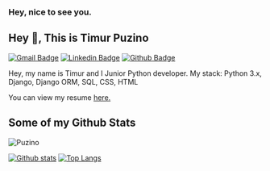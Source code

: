 ### Hey, nice to see you.
## Hey 👋, This is Timur Puzino
[![Gmail Badge](https://img.shields.io/badge/-puzino000@gmail.com-c14438?style=flat&logo=Gmail&logoColor=white&link=mailto:puzino000@gmail.com)](mailto:puzino000@gmail.com) 
[![Linkedin Badge](https://img.shields.io/badge/-timurpuzino-a08ab6142-0072b1?style=flat&logo=Linkedin&logoColor=white&link=https://www.linkedin.com/in/timurpuzino-a08ab6142/)](https://www.linkedin.com/in/timur-puzino-a08ab6142/) [![Github Badge](https://img.shields.io/badge/-Puzino-grey?style=flat&logo=github&logoColor=white&link=https://github.com/Puzino/)](https://www.github.com/Puzino/) <p align='left'>Hey, my name is Timur and I Junior Python developer.
My stack: Python 3.x, Django, Django ORM, SQL, CSS, HTML</p><p align='left'> You can view my resume <a href='https://drive.google.com/file/d/1puPLLDfJ3LzJzLND4mKdb4SYQvA5wrYz/view?usp=sharing ' target=_blank><u>here</u>.</a></p>
## Some of my Github Stats
<p align=left> <img src=https://komarev.com/ghpvc/?username=Puzino alt=Puzino /> </p>

[![Github stats](https://github-readme-stats.vercel.app/api?username=Puzino&show_icons=true&include_all_commits=true)](https://github.com/Puzino/github-readme-stats)
[![Top Langs](https://github-readme-stats.vercel.app/api/top-langs/?username=Puzino&layout=compact)](https://github.com/Puzino/github-readme-stats)

